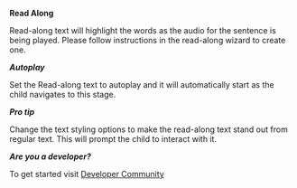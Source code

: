 **Read Along**

Read-along text will highlight the words as the audio for the sentence is being played. Please follow instructions in the read-along wizard to create one.

***Autoplay***

Set the Read-along text to autoplay and it will automatically start as the child navigates to this stage.

***Pro tip***

Change the text styling options to make the read-along text stand out from regular text. This will prompt the child to interact with it.

***Are you a developer?***

To get started visit <a href="http://www.sunbird.org/" target="_blank">Developer Community</a>
